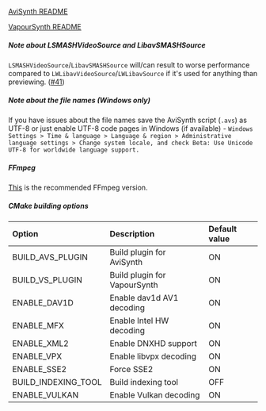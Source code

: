 [AviSynth README](https://github.com/HomeOfAviSynthPlusEvolution/L-SMASH-Works/blob/master/AviSynth/README.md)

[VapourSynth README](https://github.com/HomeOfAviSynthPlusEvolution/L-SMASH-Works/blob/master/VapourSynth/README.md)

##### Note about LSMASHVideoSource and LibavSMASHSource

`LSMASHVideoSource`/`LibavSMASHSource` will/can result to worse performance compared to `LWLibavVideoSource`/`LWLibavSource` if it's used for anything than previewing. ([#41](https://github.com/HomeOfAviSynthPlusEvolution/L-SMASH-Works/issues/41))

##### Note about the file names (Windows only)

If you have issues about the file names save the AviSynth script (`.avs`) as UTF-8 or just enable UTF-8 code pages in Windows (if available) - `Windows Settings > Time & language > Language & region > Administrative language settings > Change system locale, and check Beta: Use Unicode UTF-8 for worldwide language support.`

##### FFmpeg

[This](https://github.com/HomeOfAviSynthPlusEvolution/FFmpeg/tree/custom-patches-for-lsmashsource) is the recommended FFmpeg version.

##### CMake building options

|        Option       |          Description         | Default value |
|:--------------------|:-----------------------------|:--------------|
| BUILD_AVS_PLUGIN    | Build plugin for AviSynth    |       ON      |
| BUILD_VS_PLUGIN     | Build plugin for VapourSynth |       ON      |
| ENABLE_DAV1D        | Enable dav1d AV1 decoding    |       ON      |
| ENABLE_MFX          | Enable Intel HW decoding     |       ON      |
| ENABLE_XML2         | Enable DNXHD support         |       ON      |
| ENABLE_VPX          | Enable libvpx decoding       |       ON      |
| ENABLE_SSE2         | Force SSE2                   |       ON      |
| BUILD_INDEXING_TOOL | Build indexing tool          |       OFF     |
| ENABLE_VULKAN       | Enable Vulkan decoding       |       ON      |

